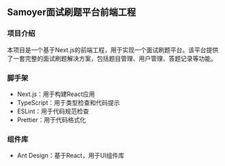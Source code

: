 ## Samoyer面试刷题平台前端工程

### 项目介绍

本项目是一个基于Next.js的前端工程，用于实现一个面试刷题平台。该平台提供了一套完整的面试刷题解决方案，包括题目管理、用户管理、答题记录等功能。

### 脚手架

- Next.js：用于构建React应用
- TypeScript：用于类型检查和代码提示
- ESLint：用于代码规范检查
- Prettier：用于代码格式化

### 组件库

- Ant Design：基于React，用于UI组件库